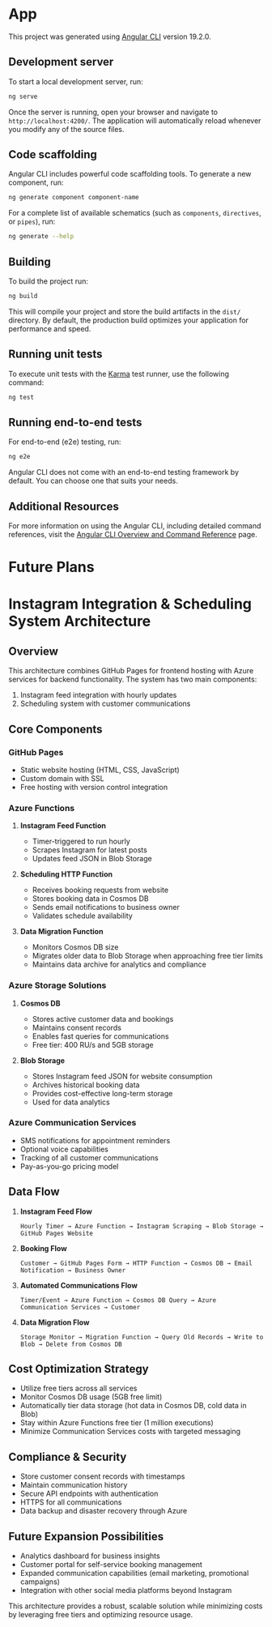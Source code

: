 # App

This project was generated using [Angular CLI](https://github.com/angular/angular-cli) version 19.2.0.

## Development server

To start a local development server, run:

```bash
ng serve
```

Once the server is running, open your browser and navigate to `http://localhost:4200/`. The application will automatically reload whenever you modify any of the source files.

## Code scaffolding

Angular CLI includes powerful code scaffolding tools. To generate a new component, run:

```bash
ng generate component component-name
```

For a complete list of available schematics (such as `components`, `directives`, or `pipes`), run:

```bash
ng generate --help
```

## Building

To build the project run:

```bash
ng build
```

This will compile your project and store the build artifacts in the `dist/` directory. By default, the production build optimizes your application for performance and speed.

## Running unit tests

To execute unit tests with the [Karma](https://karma-runner.github.io) test runner, use the following command:

```bash
ng test
```

## Running end-to-end tests

For end-to-end (e2e) testing, run:

```bash
ng e2e
```

Angular CLI does not come with an end-to-end testing framework by default. You can choose one that suits your needs.

## Additional Resources

For more information on using the Angular CLI, including detailed command references, visit the [Angular CLI Overview and Command Reference](https://angular.dev/tools/cli) page.

# Future Plans
# Instagram Integration & Scheduling System Architecture

## Overview

This architecture combines GitHub Pages for frontend hosting with Azure services for backend functionality. The system has two main components:
1. Instagram feed integration with hourly updates
2. Scheduling system with customer communications

## Core Components

### GitHub Pages
- Static website hosting (HTML, CSS, JavaScript)
- Custom domain with SSL
- Free hosting with version control integration

### Azure Functions
1. **Instagram Feed Function**
   - Timer-triggered to run hourly
   - Scrapes Instagram for latest posts
   - Updates feed JSON in Blob Storage
   
2. **Scheduling HTTP Function**
   - Receives booking requests from website
   - Stores booking data in Cosmos DB
   - Sends email notifications to business owner
   - Validates schedule availability

3. **Data Migration Function**
   - Monitors Cosmos DB size
   - Migrates older data to Blob Storage when approaching free tier limits
   - Maintains data archive for analytics and compliance

### Azure Storage Solutions
1. **Cosmos DB**
   - Stores active customer data and bookings
   - Maintains consent records
   - Enables fast queries for communications
   - Free tier: 400 RU/s and 5GB storage

2. **Blob Storage**
   - Stores Instagram feed JSON for website consumption
   - Archives historical booking data
   - Provides cost-effective long-term storage
   - Used for data analytics

### Azure Communication Services
- SMS notifications for appointment reminders
- Optional voice capabilities
- Tracking of all customer communications
- Pay-as-you-go pricing model

## Data Flow

1. **Instagram Feed Flow**
   ```
   Hourly Timer → Azure Function → Instagram Scraping → Blob Storage → GitHub Pages Website
   ```

2. **Booking Flow**
   ```
   Customer → GitHub Pages Form → HTTP Function → Cosmos DB → Email Notification → Business Owner
   ```

3. **Automated Communications Flow**
   ```
   Timer/Event → Azure Function → Cosmos DB Query → Azure Communication Services → Customer
   ```

4. **Data Migration Flow**
   ```
   Storage Monitor → Migration Function → Query Old Records → Write to Blob → Delete from Cosmos DB
   ```

## Cost Optimization Strategy

- Utilize free tiers across all services
- Monitor Cosmos DB usage (5GB free limit)
- Automatically tier data storage (hot data in Cosmos DB, cold data in Blob)
- Stay within Azure Functions free tier (1 million executions)
- Minimize Communication Services costs with targeted messaging

## Compliance & Security

- Store customer consent records with timestamps
- Maintain communication history
- Secure API endpoints with authentication
- HTTPS for all communications
- Data backup and disaster recovery through Azure

## Future Expansion Possibilities

- Analytics dashboard for business insights
- Customer portal for self-service booking management
- Expanded communication capabilities (email marketing, promotional campaigns)
- Integration with other social media platforms beyond Instagram

This architecture provides a robust, scalable solution while minimizing costs by leveraging free tiers and optimizing resource usage.
